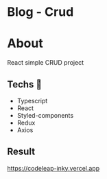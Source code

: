 # Blog - Crud
# About
React simple CRUD project
## Techs  🚀
* Typescript
* React
* Styled-components
* Redux
* Axios

## Result
https://codeleap-inky.vercel.app
